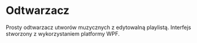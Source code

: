 # Odtwarzacz
Prosty odtwarzacz utworów muzycznych z edytowalną playlistą. Interfejs stworzony z wykorzystaniem platformy WPF.
